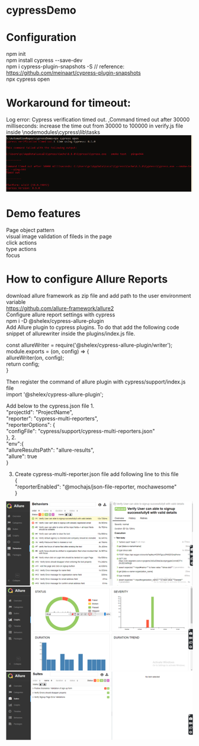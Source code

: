 # cypressDemo
# Configuration
npm init  
npm install cypress --save-dev  
npm i cypress-plugin-snapshots -S  // reference: https://github.com/meinaart/cypress-plugin-snapshots  
npx cypress open  


# Workaround for timeout:  
Log error: Cypress verification timed out. ,Command timed out after 30000 milliseconds: increase the time out from 30000 to 100000 in verify.js file inside \nodemodules\cypress\lib\tasks
![alt text](https://github.com/oletishiva/cypressDemo/blob/main/image.png)



# Demo features
Page object pattern  
visual image validation of fileds in the page  
click actions  
type actions  
focus  

# How to configure Allure Reports

download allure framework as zip file and add path to the user environment variable  
https://github.com/allure-framework/allure2  
Configure allure report settings with cypress  
npm i -D @shelex/cypress-allure-plugin  
Add Allure plugin to cypress plugins. To do that add the following code snippet of allurewriter inside the plugins/index.js file.  

const allureWriter = require('@shelex/cypress-allure-plugin/writer');  
module.exports = (on, config) => {  
  allureWriter(on, config);  
  return config;  
  }  

Then register the command of allure plugin with cypress/support/index.js file  
import '@shelex/cypress-allure-plugin';  


Add below to the cypress.json file
1.  
"projectId": "ProjectName",  
  "reporter": "cypress-multi-reporters",  
  "reporterOptions": {  
    "configFile": "cypress/support/cypress-multi-reporters.json"  
  },
2.  
"env":{  
 "allureResultsPath": "allure-results",  
    "allure": true  
}  

3. Create cypress-multi-reporter.json file add following line to this file  
{  
    "reporterEnabled": "@mochajs/json-file-reporter, mochawesome"  
}  

![alt text](https://github.com/oletishiva/cypressDemo/blob/main/allure1.png)
![alt text](https://github.com/oletishiva/cypressDemo/blob/main/allure2.png)
![alt text](https://github.com/oletishiva/cypressDemo/blob/main/allure3.png)
